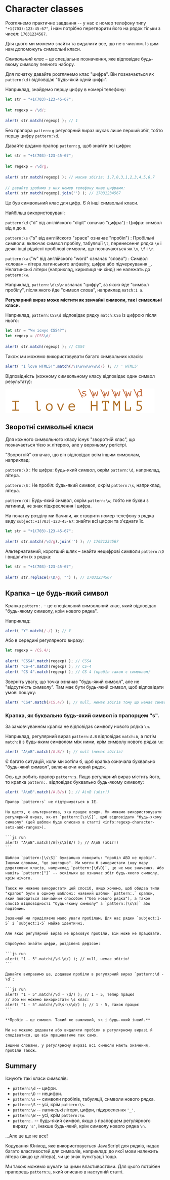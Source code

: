 # Character classes

Розглянемо практичне завдання -- у нас є номер телефону типу `"+1(703)-123-45-67"`, і нам потрібно перетворити його на рядок тільки з чисел: `17031234567`.

Для цього ми можемо знайти та видалити все, що не є числом. Із цим нам допоможуть символьні класи.

*Символьний клас* – це спеціальне позначення, яке відповідає будь-якому символу певного набору.

Для початку давайте розглянемо клас "цифра". Він позначається як `pattern:\d` і відповідає "будь-якій одній цифрі".

Наприклад, знайдемо першу цифру в номері телефону:

```js run
let str = "+1(703)-123-45-67";

let regexp = /\d/;

alert( str.match(regexp) ); // 1
```

Без прапора `pattern:g` регулярний вираз шукає лише перший збіг, тобто першу цифру `pattern:\d`.

Давайте додамо прапор `pattern:g`, щоб знайти всі цифри:

```js run
let str = "+1(703)-123-45-67";

let regexp = /\d/g;

alert( str.match(regexp) ); // масив збігів: 1,7,0,3,1,2,3,4,5,6,7

// давайте зробимо з них номер телефону лише цифрами:
alert( str.match(regexp).join('') ); // 17031234567
```

Це був символьний клас для цифр. Є й інші символьні класи.

Найбільш використовувані:

`pattern:\d` ("d" від англійского "digit" означає "цифра")
: Цифра: символ від `0` до `9`.

`pattern:\s` ("s" від англійского "space" означає "пробіл")
: Пробільні символи: включає символ пробілу, табуляції `\t`, перенесення рядка `\n` і деякі інші рідкісні пробілові символи, що позначаються як `\v`, `\f` і `\r`.

`pattern:\w` ("w" від англійского "word" означає "слово")
: Символ «слова» – літера латинського алфавіту, цифра або підчеркування `_`. Нелатинські літери (наприклад, кирилиця чи хінді) не належать до `pattern:\w`.

Наприклад, `pattern:\d\s\w` означає "цифру", за якою йде "символ пробілу", після якого йде "символ слова", наприклад `match:1 a`.

**Регулярний вираз може містити як звичайні символи, так і символьні класи.**

Наприклад, `pattern:CSS\d` відповідає рядку `match:CSS` із цифрою після нього:

```js run
let str = "Чи існує CSS4?";
let regexp = /CSS\d/

alert( str.match(regexp) ); // CSS4
```

Також ми можемо використовувати багато символьних класів:

```js run
alert( "I love HTML5!".match(/\s\w\w\w\w\d/) ); // ' HTML5'
```

Відповідність (кожному символьному класу відповідає один символ результату):

![](love-html5-classes.svg)

## Зворотні символьні класи

Для кожного символьного класу існує "зворотній клас", що позначається тією ж літерою, але у верхньому регістрі.

"Зворотній" означає, що він відповідає всім іншим символам, наприклад:

`pattern:\D`
: Не цифра: будь-який символ, окрім `pattern:\d`, наприклад, літера.

`pattern:\S`
: Не пробіл: будь-який символ, окрім `pattern:\s`, наприклад, літера.

`pattern:\W`
: Будь-який символ, окрім `pattern:\w`, тобто не букви з латиниці, не знак підкреслення і цифра.

На початку розділу ми бачили, як створити номер телефону з рядка виду `subject:+1(703)-123-45-67`: знайти всі цифри та з'єднати їх.

```js run
let str = "+1(703)-123-45-67";

alert( str.match(/\d/g).join('') ); // 17031234567
```

Альтернативний, коротший шлях – знайти нецифрові символи `pattern:\D` і видалити їх з рядка:

```js run
let str = "+1(703)-123-45-67";

alert( str.replace(/\D/g, "") ); // 17031234567
```

## Крапка – це будь-який символ

Крапка `pattern:.` – це спеціальний символьний клас, який відповідає "будь-якому символу, крім нового рядка".

Наприклад:

```js run
alert( "Y".match(/./) ); // Y
```

Або в середині регулярного виразу:

```js run
let regexp = /CS.4/;

alert( "CSS4".match(regexp) ); // CSS4
alert( "CS-4".match(regexp) ); // CS-4
alert( "CS 4".match(regexp) ); // CS 4 (пробіл також є символом)
```

Зверніть увагу, що точка означає "будь-який символ", але не "відсутність символу". Там має бути будь-який символ, щоб відповідати умові пошуку:

```js run
alert( "CS4".match(/CS.4/) ); // null, немає збігів тому що немає символу для точки
```

### Крапка, як буквально будь-який символ із прапорцем "s".

За замовчуванням крапка не відповідає символу нового рядка `\n`.

Наприклад, регулярний вираз `pattern:A.B` відповідає `match:A`, а потім `match:B` з будь-яким символом між ними, крім символу нового рядка `\n`:

```js run
alert( "A\nB".match(/A.B/) ); // null (немає збігів)
```

Є багато ситуацій, коли ми хотіли б, щоб крапка означала буквально "будь-який символ", включаючи новий рядок.

Ось що робить прапор `pattern:s`. Якщо регулярний вираз містить його, то крапка `pattern:.` відповідає буквально будь-якому символу:

```js run
alert( "A\nB".match(/A.B/s) ); // A\nB (збіг!)
```

````warn header="Не підтримується в IE"
Прапор `pattern:s` не підтримується в IE.

На щастя, є альтернатива, яка працює всюди. Ми можемо використовувати регулярний вираз, як-от `pattern:[\s\S]`, щоб відповідати "будь-якому символу" (цей шаблон буде описано в статті <info:regexp-character-sets-and-ranges>).

```js run
alert( "A\nB".match(/A[\s\S]B/) ); // A\nB (збіг!)
```

Шаблон `pattern:[\s\S]` буквально говорить: "пробіл АБО не пробіл". Іншими словами, "що завгодно". Ми могли б використати іншу пару додаткових класів, наприклад `pattern:[\d\D]`, це не має значення. Або навіть `pattern:[^]` -- оскільки це означає збіг будь-якого символу, крім нічого.

Також ми можемо використати цей спосіб, якщо хочемо, щоб обидва типи "крапок" були в одному шаблоні: наявний шаблон `pattern:.` крапки, який поводиться звичайним способом ("без нового рядка"), а також спосіб відповідності "будь-якому символу" з `pattern:[\s\S]` або подібним.
````

````warn header="Зверніть увагу на пробіли"
Зазвичай ми приділяємо мало уваги пробілам. Для нас рядки `subject:1-5` і `subject:1-5` майже ідентичні.

Але якщо регулярний вираз не враховує пробіли, він може не працювати.

Спробуємо знайти цифри, розділені дефісом:

```js run
alert( "1 - 5".match(/\d-\d/) ); // null, немає збігів!
```

Давайте виправимо це, додавши пробіли в регулярний вираз `pattern:\d - \d`:

```js run
alert( "1 - 5".match(/\d - \d/) ); // 1 - 5, тепер працює
// або ми можемо використати \s клас:
alert( "1 - 5".match(/\d\s-\s\d/) ); // 1 - 5, також працює
```

**Пробіл – це символ. Такий же важливий, як і будь-який інший.**

Ми не можемо додавати або видаляти пробіли в регулярному виразі й сподіватися, що він працюватиме так само.

Іншими словами, у регулярному виразі всі символи мають значення, пробіли також.
````

## Summary

Існують такі класи символів:

- `pattern:\d` -- цифри.
- `pattern:\D` -- нецифри.
- `pattern:\s` -- символи пробілів, табуляції, символи нового рядка.
- `pattern:\S` -- усі, крім `pattern:\s`.
- `pattern:\w` -- латинські літери, цифри, підкреслення `'_'`.
- `pattern:\W` -- усі, крім `pattern:\w`.
- `pattern:.` -- будь-який символ, якщо з прапорцем регулярного виразу `'s'`, інакше будь-який, крім символу нового рядка `\n`.

...Але це ще не все!

Кодування Юнікод, яке використовується JavaScript для рядків, надає багато властивостей для символів, наприклад: до якої мови належить літера (якщо це літера), чи це знак пунктуації тощо.

Ми також можемо шукати за цими властивостями. Для цього потрібен прапорець `pattern:u`, який описано в наступній статті.

